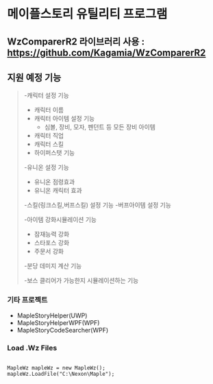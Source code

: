 메이플스토리 유틸리티 프로그램
=============
WzComparerR2 라이브러리 사용 : https://github.com/Kagamia/WzComparerR2
----------------------------


지원 예정 기능
--------------
>
>-캐릭터 설정 기능
>   - 캐릭터 이름
>   - 캐릭터 아이템 설정 기능
>       - 심볼, 장비, 모자, 펜던트 등 모든 장비 아이템
>   - 캐릭터 직업
>   - 캐릭터 스킬
>   - 하이퍼스탯 기능
>   
>-유니온 설정 기능
>   - 유니온 점령효과
>   - 유니온 캐릭터 효과
>   
>-스킬(링크스킬,버프스킬) 설정 기능
>   -버프아이템 설정 기능
>
>-아이템 강화시뮬레이션 기능
>   - 잠재능력 강화
>   - 스타포스 강화
>   - 주문서 강화
>
>-분당 데미지 계산 기능
>
>-보스 클리어가 가능한지 시뮬레이션하는 기능



### 기타 프로젝트
* MapleStoryHelper(UWP)
* MapleStoryHelperWPF(WPF)
* MapleStoryCodeSearcher(WPF)

### Load .Wz Files
<pre>
<code>
MapleWz mapleWz = new MapleWz();
mapleWz.LoadFile("C:\Nexon\Maple");
</code>
</pre>
